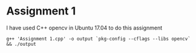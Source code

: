 # Assignment 1

I have used C++ opencv in Ubuntu 17.04 to do this assignment  

``
g++ 'Assignment 1.cpp' -o output `pkg-config --cflags --libs opencv` && ./output
``